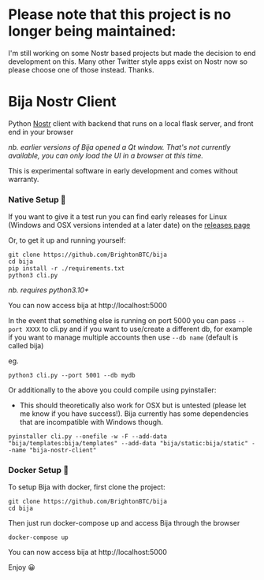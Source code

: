 # Please note that this project is no longer being maintained:

I'm still working on some Nostr based projects but made the decision to end development on this. Many other Twitter style apps exist on Nostr now so please choose one of those instead. Thanks.

# Bija Nostr Client

Python [Nostr](https://github.com/nostr-protocol/nostr) client with backend that runs on a local flask server, and front end in your browser

*nb. earlier versions of Bija opened a Qt window. That's not currently available, you can only load the UI in a browser at this time.*

This is experimental software in early development and comes without warranty.

### Native Setup :snake:	

If you want to give it a test run you can find early releases for Linux (Windows and OSX versions intended at a later date) on the [releases page](https://github.com/BrightonBTC/bija/releases) 

Or, to get it up and running yourself: 

```
git clone https://github.com/BrightonBTC/bija
cd bija
pip install -r ./requirements.txt
python3 cli.py
```
*nb. requires python3.10+*

You can now access bija at http://localhost:5000

In the event that something else is running on port 5000 you can pass `--port XXXX` to cli.py and if you want to use/create a different db, for example if you want to manage multiple accounts then use `--db name` (default is called bija)

eg.

```
python3 cli.py --port 5001 --db mydb
```
Or additionally to the above you could compile using pyinstaller:
* This should theoretically also work for OSX but is untested (please let me know if you have success!). Bija currently has some dependencies that are incompatible with Windows though.
```
pyinstaller cli.py --onefile -w -F --add-data "bija/templates:bija/templates" --add-data "bija/static:bija/static" --name "bija-nostr-client"

```
### Docker Setup :whale2:

To setup Bija with docker, first clone the project:
```
git clone https://github.com/BrightonBTC/bija
cd bija
```

Then just run docker-compose up and access Bija through the browser

```
docker-compose up
```

You can now access bija at http://localhost:5000

Enjoy :grinning:
